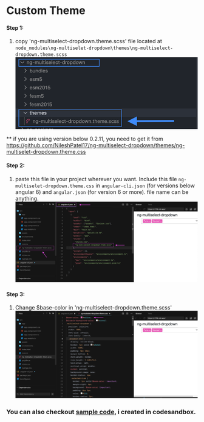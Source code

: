 # Custom Theme

#### Step 1:

1. copy 'ng-multiselect-dropdown.theme.scss' file located at `node_modules\ng-multiselet-dropdown\themes\ng-multiselect-dropdown.theme.scss`
![](Screenshots/theme-step-1.png)


** if you are using version below 0.2.11, you need to get it from https://github.com/NileshPatel17/ng-multiselect-dropdown/themes/ng-multiselet-dropdown.theme.css


#### Step 2:
1. paste this file in your project wherever you want. Include this file `ng-multiselet-dropdown.theme.css` in `angular-cli.json` (for versions below angular 6) and `angular.json` (for version 6 or more). file name can be anything.
![](Screenshots/theme-step-2.png)


#### Step 3:
1. Change $base-color in 'ng-multiselect-dropdown.theme.scss'
![](Screenshots/theme-step-3.png)


### You can also checkout [sample code](https://codesandbox.io/s/custom-theme-p1556), i created in codesandbox.